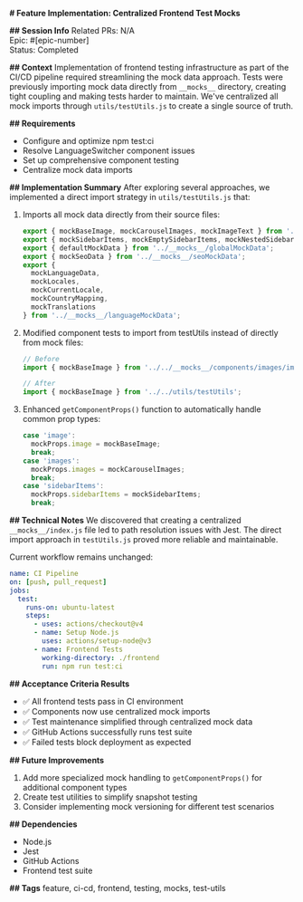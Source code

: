 **# Feature Implementation: Centralized Frontend Test Mocks**

**## Session Info**
Related PRs: N/A  
Epic: #[epic-number]  
Status: Completed

**## Context**
Implementation of frontend testing infrastructure as part of the CI/CD pipeline required streamlining the mock data approach. Tests were previously importing mock data directly from `__mocks__` directory, creating tight coupling and making tests harder to maintain. We've centralized all mock imports through `utils/testUtils.js` to create a single source of truth.

**## Requirements**
- Configure and optimize npm test:ci
- Resolve LanguageSwitcher component issues
- Set up comprehensive component testing
- Centralize mock data imports

**## Implementation Summary**
After exploring several approaches, we implemented a direct import strategy in `utils/testUtils.js` that:

1. Imports all mock data directly from their source files:
   ```javascript
   export { mockBaseImage, mockCarouselImages, mockImageText } from '../__mocks__/components/images/imageData';
   export { mockSidebarItems, mockEmptySidebarItems, mockNestedSidebarItems } from '../__mocks__/components/sidebar/sidebarData';
   export { defaultMockData } from '../__mocks__/globalMockData';
   export { mockSeoData } from '../__mocks__/seoMockData';
   export {
     mockLanguageData,
     mockLocales,
     mockCurrentLocale,
     mockCountryMapping,
     mockTranslations
   } from '../__mocks__/languageMockData';
   ```

2. Modified component tests to import from testUtils instead of directly from mock files:
   ```javascript
   // Before
   import { mockBaseImage } from '../../__mocks__/components/images/imageData';
   
   // After
   import { mockBaseImage } from '../../utils/testUtils';
   ```

3. Enhanced `getComponentProps()` function to automatically handle common prop types:
   ```javascript
   case 'image':
     mockProps.image = mockBaseImage;
     break;
   case 'images':
     mockProps.images = mockCarouselImages;
     break;
   case 'sidebarItems':
     mockProps.sidebarItems = mockSidebarItems;
     break;
   ```

**## Technical Notes**
We discovered that creating a centralized `__mocks__/index.js` file led to path resolution issues with Jest. The direct import approach in `testUtils.js` proved more reliable and maintainable.

Current workflow remains unchanged:
```yaml
name: CI Pipeline
on: [push, pull_request]
jobs:
  test:
    runs-on: ubuntu-latest
    steps:
      - uses: actions/checkout@v4
      - name: Setup Node.js
        uses: actions/setup-node@v3
      - name: Frontend Tests
        working-directory: ./frontend
        run: npm run test:ci
```

**## Acceptance Criteria Results**
- ✅ All frontend tests pass in CI environment
- ✅ Components now use centralized mock imports
- ✅ Test maintenance simplified through centralized mock data
- ✅ GitHub Actions successfully runs test suite
- ✅ Failed tests block deployment as expected

**## Future Improvements**
1. Add more specialized mock handling to `getComponentProps()` for additional component types
2. Create test utilities to simplify snapshot testing
3. Consider implementing mock versioning for different test scenarios

**## Dependencies**
- Node.js
- Jest
- GitHub Actions
- Frontend test suite

**## Tags**
feature, ci-cd, frontend, testing, mocks, test-utils